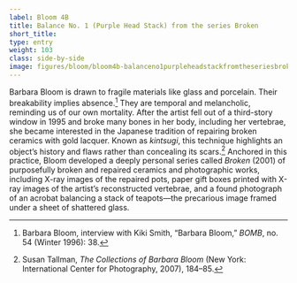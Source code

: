 ```yaml
---
label: Bloom 4B
title: Balance No. 1 (Purple Head Stack) from the series Broken
short_title:
type: entry
weight: 103
class: side-by-side
image: figures/bloom/bloom4b-balanceno1purpleheadstackfromtheseriesbroken.jpg
---
```

Barbara Bloom is drawn to fragile materials like glass and porcelain. Their breakability implies absence.[^1] They are temporal and melancholic, reminding us of our own mortality. After the artist fell out of a third-story window in 1995 and broke many bones in her body, including her vertebrae, she became interested in the Japanese tradition of repairing broken ceramics with gold lacquer. Known as *kintsugi*, this technique highlights an object’s history and flaws rather than concealing its scars.[^2] Anchored in this practice, Bloom developed a deeply personal series called *Broken* (2001) of purposefully broken and repaired ceramics and photographic works, including X-ray images of the repaired pots, paper gift boxes printed with X-ray images of the artist’s reconstructed vertebrae, and a found photograph of an acrobat balancing a stack of teapots—the precarious image framed under a sheet of shattered glass.

[^1]: Barbara Bloom, interview with Kiki Smith, “Barbara Bloom,” *BOMB*, no. 54 (Winter 1996): 38.

[^2]: Susan Tallman, *The Collections of Barbara Bloom* (New York: International Center for Photography, 2007), 184–85.

